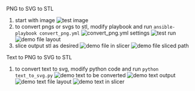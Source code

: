 PNG to SVG to STL
1. start with image
![test image](https://i.imgur.com/GCP3sl8.png)
2. to convert pngs or svgs to stl, modify playbook and run `ansible-playbook convert_png.yml`
![convert_png.yml settings](https://i.imgur.com/9ugkDT0.png)
![test run](https://i.imgur.com/gDdorsm.png)
![demo file layout](https://i.imgur.com/tn43Lqt.png)
3. slice output stl as desired
![demo file in slicer](https://i.imgur.com/hlShoC9.png)
![demo file sliced path](https://i.imgur.com/v73VkBo.png)

Text to PNG to SVG to STL
1. to convert text to svg, modify python code and run `python text_to_svg.py`
![demo text to be converted](https://i.imgur.com/69ZdNJ0.png)
![demo text output](https://i.imgur.com/QBn7pkE.png)
![demo text file layout](https://i.imgur.com/APIgJ06.png)
![demo text in slicer](https://i.imgur.com/7TlRdiD.png)
